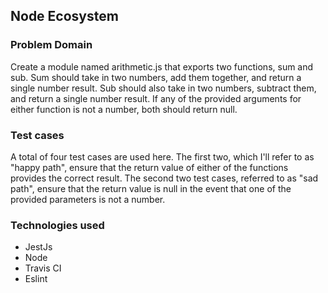 ## Node Ecosystem

### Problem Domain
Create a module named arithmetic.js that exports two functions, sum and sub. Sum should take in two numbers, add them together, and return a single number result. Sub should also take in two numbers, subtract them, and return a single number result. If any of the provided arguments for either function is not a number, both should return null.

### Test cases
A total of four test cases are used here. The first two, which I'll refer to as "happy path", ensure that the return value of either of the functions provides the correct result. The second two test cases, referred to as "sad path", ensure that the return value is null in the event that one of the provided parameters is not a number.

### Technologies used
* JestJs
* Node
* Travis CI
* Eslint